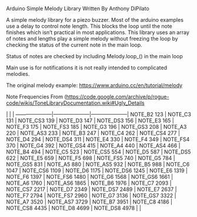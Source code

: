 Arduino Simple Melody Library 
Written By Anthony DiPilato

A simple melody library for a piezo buzzer.
Most of the arduino examples use a delay to control note length. This blocks the loop until the note finishes which isn’t practical in most applications. This library uses an array of notes and lengths play a simple melody without freezing the loop by checking the status of the current note in the main loop.

Status of notes are checked by including Melody.loop_() in the main loop

Main use is for notifications it is not really intended to complicated melodies.

The original melody example: https://www.arduino.cc/en/tutorial/melody

Note Frequencies 
From (https://code.google.com/archive/p/rogue-code/wikis/ToneLibraryDocumentation.wiki#Ugly_Details

 | | |
———————|———————|———————|
NOTE_B2 123 	|	NOTE_C3 131 	|	NOTE_CS3 139 | 
NOTE_D3 147 	|	NOTE_DS3 156 	|	NOTE_E3 165   |
NOTE_F3 175	|	NOTE_FS3 185	|	NOTE_G3 196   |
NOTE_GS3 208 	|	NOTE_A3 220 	|	NOTE_AS3 233  |
NOTE_B3 247 	|	NOTE_C4 262 	|	NOTE_CS4 277  |
NOTE_D4 294	|	NOTE_DS4 311 	|	NOTE_E4 330   |
NOTE_F4 349 	|	NOTE_FS4 370 	|	NOTE_G4 392   |
NOTE_GS4 415 	|	NOTE_A4 440 	|	NOTE_AS4 466  |
NOTE_B4 494 	|	NOTE_C5 523 	|	NOTE_CS5 554  |
NOTE_D5 587 	|	NOTE_DS5 622 	|	NOTE_E5 659   |
NOTE_F5 698 	|	NOTE_FS5 740 	|	NOTE_G5 784   |
NOTE_GS5 831 	|	NOTE_A5 880 	|	NOTE_AS5 932  |
NOTE_B5 988 	|	NOTE_C6 1047	|	NOTE_CS6 1109 |
NOTE_D6 1175 	|	NOTE_DS6 1245 	|	NOTE_E6 1319  |
NOTE_F6 1397 	|	NOTE_FS6 1480 	|	NOTE_G6 1568  |
NOTE_GS6 1661 	|	NOTE_A6 1760	|	NOTE_AS6 1865 |
NOTE_B6 1976 	|	NOTE_C7 2093 	|	NOTE_CS7 2217 |
NOTE_D7 2349 	|	NOTE_DS7 2489 	|	NOTE_E7 2637  |
NOTE_F7 2794	|	NOTE_FS7 2960 	|	NOTE_G7 3136  |
NOTE_GS7 3322 	|	NOTE_A7 3520 	|	NOTE_AS7 3729 |
NOTE_B7 3951 	|	NOTE_C8 4186 	|	NOTE_CS8 4435 |
NOTE_D8 4699 	|	NOTE_DS8 4978 	| 		      |